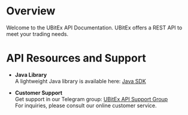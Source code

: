 # Overview

Welcome to the UBitEx API Documentation. UBitEx offers a REST API to meet your trading needs.

# API Resources and Support

- **Java Library**  
  A lightweight Java library is available here: [Java SDK](https://github.com/ubitex/api-ubitex.com)

- **Customer Support**  
  Get support in our Telegram group: [UBitEx API Support Group](https://t.me/ubitex_api_support)  
  For inquiries, please consult our online customer service.